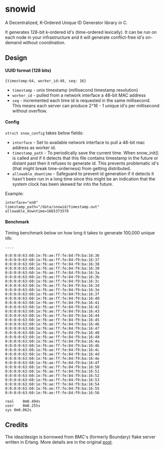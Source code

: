 # snowid

A Decentralized, K-Ordered Unique ID Generator library in C.

It generates 128-bit k-ordered id's (time-ordered lexically). It can be run on each node in your
infrastructure and it will generate conflict-free id's on-demand without coordination.

## Design

#### UUID format (128 bits)

```
{timestamp:64, worker_id:48, seq: 16}
```

* `timestamp` - unix timestamp (millisecond timestamp resolution)
* `worker_id` - pulled from a network interface a 48-bit MAC address
* `seq` - incremented each time id is requested in the same millisecond. This means each server can produce 2^16 - 1 unique id's per millisecond without overflow.

#### Config

`struct snow_config` takes below fields:

* `interface` - Set to available network interface to pull a 48-bit mac address as worker id.
* `timestamp_path` - To periodically save the current time. When snow_init() is called and if it detects
that this file contains timestamp in the future or distant past then it refuses to generate id. This prevents problematic id's (that might break time-orderness) from getting distributed.
* `allowable_downtime` - Safeguard to prevent id generation if it detects it hasn't been run in a long time
since this might be an indication that the system clock has been skewed far into the future.

Example:
```
interface="en0"
timestamp_path="/data/snowid/timestamp.out"
allowable_downtime=1665373570
```

#### Benchmark

Timing benchmark below on how long it takes to generate 100,000 unique ids:

```
....

0:0:0:0:63:60:1e:f6:ae:ff:fe:84:f9:ba:16:36
0:0:0:0:63:60:1e:f6:ae:ff:fe:84:f9:ba:16:37
0:0:0:0:63:60:1e:f6:ae:ff:fe:84:f9:ba:16:38
0:0:0:0:63:60:1e:f6:ae:ff:fe:84:f9:ba:16:39
0:0:0:0:63:60:1e:f6:ae:ff:fe:84:f9:ba:16:3a
0:0:0:0:63:60:1e:f6:ae:ff:fe:84:f9:ba:16:3b
0:0:0:0:63:60:1e:f6:ae:ff:fe:84:f9:ba:16:3c
0:0:0:0:63:60:1e:f6:ae:ff:fe:84:f9:ba:16:3d
0:0:0:0:63:60:1e:f6:ae:ff:fe:84:f9:ba:16:3e
0:0:0:0:63:60:1e:f6:ae:ff:fe:84:f9:ba:16:3f
0:0:0:0:63:60:1e:f6:ae:ff:fe:84:f9:ba:16:40
0:0:0:0:63:60:1e:f6:ae:ff:fe:84:f9:ba:16:41
0:0:0:0:63:60:1e:f6:ae:ff:fe:84:f9:ba:16:42
0:0:0:0:63:60:1e:f6:ae:ff:fe:84:f9:ba:16:43
0:0:0:0:63:60:1e:f6:ae:ff:fe:84:f9:ba:16:44
0:0:0:0:63:60:1e:f6:ae:ff:fe:84:f9:ba:16:45
0:0:0:0:63:60:1e:f6:ae:ff:fe:84:f9:ba:16:46
0:0:0:0:63:60:1e:f6:ae:ff:fe:84:f9:ba:16:47
0:0:0:0:63:60:1e:f6:ae:ff:fe:84:f9:ba:16:48
0:0:0:0:63:60:1e:f6:ae:ff:fe:84:f9:ba:16:49
0:0:0:0:63:60:1e:f6:ae:ff:fe:84:f9:ba:16:4a
0:0:0:0:63:60:1e:f6:ae:ff:fe:84:f9:ba:16:4b
0:0:0:0:63:60:1e:f6:ae:ff:fe:84:f9:ba:16:4c
0:0:0:0:63:60:1e:f6:ae:ff:fe:84:f9:ba:16:4d
0:0:0:0:63:60:1e:f6:ae:ff:fe:84:f9:ba:16:4e
0:0:0:0:63:60:1e:f6:ae:ff:fe:84:f9:ba:16:4f
0:0:0:0:63:60:1e:f6:ae:ff:fe:84:f9:ba:16:50
0:0:0:0:63:60:1e:f6:ae:ff:fe:84:f9:ba:16:51
0:0:0:0:63:60:1e:f6:ae:ff:fe:84:f9:ba:16:52
0:0:0:0:63:60:1e:f6:ae:ff:fe:84:f9:ba:16:53
0:0:0:0:63:60:1e:f6:ae:ff:fe:84:f9:ba:16:54
0:0:0:0:63:60:1e:f6:ae:ff:fe:84:f9:ba:16:55
0:0:0:0:63:60:1e:f6:ae:ff:fe:84:f9:ba:16:56

real	0m0.494s
user	0m0.255s
sys	0m0.062s
```

## Credits

The idea/design is borrowed from BMC's (formerly Boundary) flake server written in Erlang.
More details are in the original [post](http://archive.is/2015.07.08-082503/http://www.boundary.com/blog/2012/01/flake-a-decentralized-k-ordered-unique-id-generator-in-erlang/).